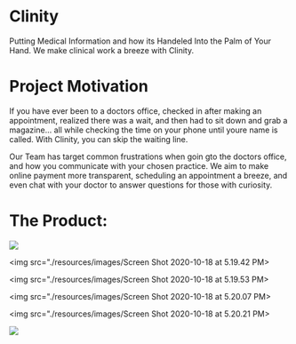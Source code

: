 # Clinity
Putting Medical Information and how its Handeled Into the Palm of Your Hand. We make clinical work a breeze with Clinity.

# Project Motivation

If you have ever been to a doctors office, checked in after making an appointment,
realized there was a wait, and then had to sit down and grab a magazine... all while checking
the time on your phone until youre name is called. With Clinity, you can skip the waiting line. 

Our Team has target common frustrations when goin gto the doctors office, and how you communicate with
your chosen practice. We aim to make online payment more transparent, scheduling an appointment a breeze,
and even chat with your doctor to answer questions for those with curiosity.

# The Product:
<img src="./resources/images/Screen Shot 2020-10-18 at 5.19.27 PM">

<img src="./resources/images/Screen Shot 2020-10-18 at 5.19.42 PM>

<img src="./resources/images/Screen Shot 2020-10-18 at 5.19.53 PM>

<img src="./resources/images/Screen Shot 2020-10-18 at 5.20.07 PM>

<img src="./resources/images/Screen Shot 2020-10-18 at 5.20.21 PM>

<img src="./resources/images/Screen Shot 2020-10-18 at 5.20.29 PM">